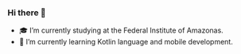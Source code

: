 ### Hi there 👋

- :mortar_board: I’m currently studying at the Federal Institute of Amazonas.
- 🌱 I’m currently learning Kotlin language and mobile development.  

<!--
**gabrielSantosLima/gabrielSantosLima** is a ✨ _special_ ✨ repository because its `README.md` (this file) appears on your GitHub profile.

Here are some ideas to get you started:

- 🔭 I’m currently working on ...
- 🌱 I’m currently learning ...
- 👯 I’m looking to collaborate on ...
- 🤔 I’m looking for help with ...
- 💬 Ask me about ...
- 📫 How to reach me: ...
- 😄 Pronouns: ...
- ⚡ Fun fact: ...
-->
